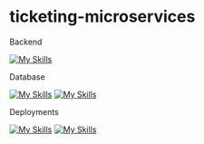 # ticketing-microservices

Backend

[![My Skills](https://skills.thijs.gg/icons?i=nodejs)](https://skills.thijs.gg)

Database

[![My Skills](https://skills.thijs.gg/icons?i=mongodb)](https://skills.thijs.gg)
[![My Skills](https://skills.thijs.gg/icons?i=redis)](https://skills.thijs.gg)

Deployments

[![My Skills](https://skills.thijs.gg/icons?i=docker)](https://skills.thijs.gg)
[![My Skills](https://skills.thijs.gg/icons?i=kubernetes)](https://skills.thijs.gg)

